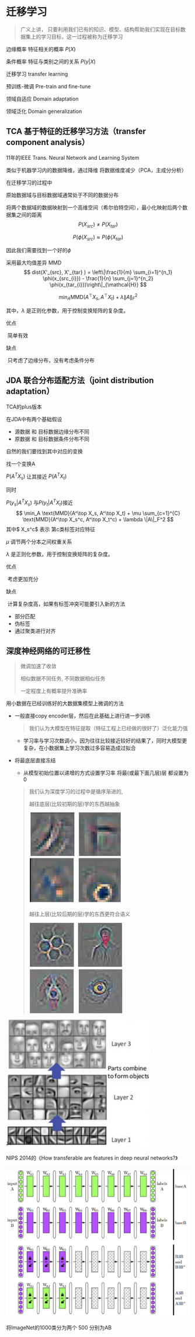 

# 迁移学习

> 广义上讲， 只要利用我们已有的知识、模型、结构帮助我们实现在目标数据集上的学习目标，这一过程被称为迁移学习

边缘概率 特征相关的概率 $P(X)$

条件概率 特征与类别之间的关系 $P(y|X)$



迁移学习 transfer learning

预训练-微调 Pre-train and fine-tune

领域自适应 Domain adaptation

领域泛化 Domain generalization

## TCA 基于特征的迁移学习方法（transfer component analysis）

11年的IEEE Trans. Neural Network and Learning System

类似于机器学习内的数据降维，通过降维 将数据维度减少（PCA，主成分分析）

在迁移学习的过程中

原始数据域与目标数据域通常处于不同的数据分布

将两个数据域的数据映射到一个高维空间（希尔伯特空间），最小化映射后两个数据集之间的距离
$$
P(X_{src})\neq P(X_{tar})
$$

$$
P(\phi(X_{src})\approx P(\phi (X_{tar})
$$

因此我们需要找到一个好的$\phi$

采用最大均值差异 MMD
$$
dist(X'_{src}, X'_{tar} ) = \left\|\frac{1}{m} \sum_{i=1}^{n_1} \phi(x_{src_{i}}) - \frac{1}{n} \sum_{j=1}^{n_2} \phi(x_{tar_{i}})\right\|_{\mathcal{H}}
$$

$$
\min_A \text{MMD}(A^\top X_s, A^\top X_t) + \lambda \|A\|_F^2
$$

其中，$\lambda$ 是正则化参数，用于控制变换矩阵的复杂度。



优点 

​	简单有效

缺点

​	只考虑了边缘分布，没有考虑条件分布

## JDA 联合分布适配方法（joint distribution adaptation）

TCA的plus版本

在JDA中有两个基础假设

* 源数据 和 目标数据边缘分布不同
* 原数据 和 目标数据条件分布不同

自然的我们要找到其中对应的变换

找一个变换A

$P(A^TX_s)$  让其接近 $P(A^T X_t)$

同时

$P(y_s|A^TX_s)$ 与$P(y_t|A^T X_t)$接近
$$
\min_A \text{MMD}(A^\top X_s, A^\top X_t) + \mu \sum_{c=1}^{C} \text{MMD}(A^\top X_s^c, A^\top X_t^c) + \lambda \|A\|_F^2
$$
其中$ X_s^c$ 表示 第c类标签对应特征

$\mu$ 调节两个分本之间权重关系

$\lambda$ 是正则化参数，用于控制变换矩阵的复杂度。

优点 

​	考虑更加充分

缺点

​	计算复杂度高，如果有标签冲突可能要引入新的方法

* 部分匹配
* 伪标签
* 通过聚类进行对齐	

## 深度神经网络的可迁移性

> 微调加速了收敛
>
> 相似数据不同任务, 不同数据相似任务
>
> 一定程度上有概率提升准确率

用小数据在已经训练好的大数据集模型上微调的方法

* 一般直接copy  encoder层，然后在此基础上进行进一步训练

  > 我们认为大模型在特征提取（特征工程上已经做的很好了）泛化能力强

  * 学习率与学习次数调小，因为往往比较接近较好的结果了，同时大模型更复杂，在小数据集上学习次数过多容易造成过拟合

* 将最底层直接冻结

  * 从模型初始位置以递增的方式设置学习率  将最(或最下面几层)层 都设置为0

  > 我们认为深度学习的过程中是循序渐进的,
  >
  > 越往底层(比较初期的层)学的东西越抽象
  >
  > ![image-20240818170423268](https://raw.githubusercontent.com/Thislu13/image_save/main/notebook/202408181704139.png)
  >
  > 越往上层(比较后期的层)学的东西更符合语义
  >
  > ![image-20240818170533143](https://raw.githubusercontent.com/Thislu13/image_save/main/notebook/202408181705006.png)

![image.png](https://raw.githubusercontent.com/Thislu13/image_save/main/notebook/202408231736032.png)

NIPS 2014的《How transferable are features in deep neural networks?》

![image-20240823173818948](https://raw.githubusercontent.com/Thislu13/image_save/main/notebook/202408231738074.png)

将ImageNet的1000类分为两个 500 分别为AB

